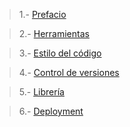 >1.- [Prefacio](Preface.md)

>2.- [Herramientas](Used-tools.md)

>3.- [Estilo del código](Coding-style.md)

>4.- [Control de versiones](Version-control.md)

>5.- [Librería](Library.md)

>6.- [Deployment](Deployment.md)